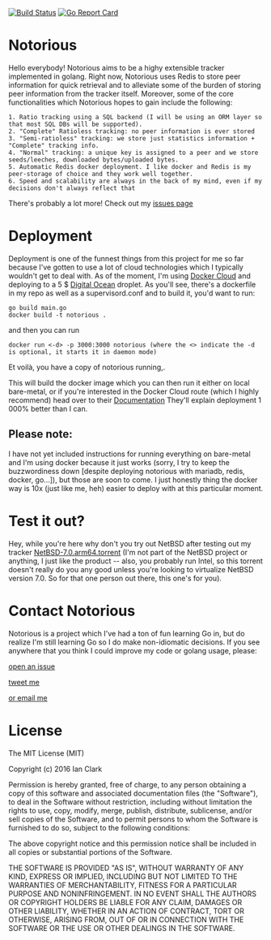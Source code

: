 [![Build Status](https://travis-ci.org/GrappigPanda/notorious.svg?branch=devel)](https://travis-ci.org/GrappigPanda/notorious) [![Go Report Card](https://goreportcard.com/badge/github.com/GrappigPanda/notorious)](https://goreportcard.com/report/github.com/GrappigPanda/notorious)
# Notorious
Hello everybody! Notorious aims to be a highy extensible tracker implemented in golang. Right now, Notorious uses Redis to store peer information for quick retrieval and to alleviate some of the burden of storing peer information from the tracker itself. Moreover, some of the core functionalities which Notorious hopes to gain include the following:
```
1. Ratio tracking using a SQL backend (I will be using an ORM layer so that most SQL DBs will be supported).
2. "Complete" Ratioless tracking: no peer information is ever stored
3. "Semi-ratioless" tracking: we store just statistics information + "Complete" tracking info.
4. "Normal" tracking: a unique key is assigned to a peer and we store seeds/leeches, downloaded bytes/uploaded bytes.
5. Automatic Redis docker deployment. I like docker and Redis is my peer-storage of choice and they work well together.
6. Speed and scalability are always in the back of my mind, even if my decisions don't always reflect that
```


There's probably a lot more! Check out my [issues page](https://github.com/GrappigPanda/notorious/issues)

# Deployment

Deployment is one of the funnest things from this project for me so far because I've gotten to use a lot of cloud technologies which I typically wouldn't get to deal with. As of the moment, I'm using [Docker Cloud](https://cloud.docker.com/) and deploying to a 5 $ [Digital Ocean](https://m.do.co/c/39961c9b71bf) droplet. As you'll see, there's a dockerfile in my repo as well as a supervisord.conf and to build it, you'd want to run:
```
go build main.go
docker build -t notorious .
```
and then you can run
```
docker run <-d> -p 3000:3000 notorious (where the <> indicate the -d is optional, it starts it in daemon mode)
```
Et voilà, you have a copy of notorious running,.

This will build the docker image which you can then run it either on local bare-metal, or if you're interested in the Docker Cloud route (which I highly recommend) head over to their [Documentation](https://docs.docker.com/docker-cloud/getting-started/) They'll explain deployment 1 000% better than I can.

## Please note:
I have not yet included instructions for running everything on bare-metal and I'm using docker because it just works (sorry, I try to keep the buzzwordiness down [despite deploying notorious with mariadb, redis, docker, go...]), but those are soon to come. I just honestly thing the docker way is 10x (just like me, heh) easier to deploy with at this particular moment.

# Test it out?

Hey, while you're here why don't you try out NetBSD after testing out my tracker [NetBSD-7.0.arm64.torrent](https://github.com/GrappigPanda/notorious/blob/master/NetBSD-7.0-amd64.iso.torrent)
(I'm not part of the NetBSD project or anything, I just like the product -- also, you probably run Intel, so this torrent doesn't really do you any good unless you're looking to virtualize NetBSD version 7.0. So for that one person out there, this one's for you).

# Contact Notorious

Notorious is a project which I've had a ton of fun learning Go in, but do realize I'm still learning Go so I do make non-idiomatic decisions. If you see anywhere that you think I could improve my code or golang usage, please:

[open an issue](https://github.com/GrappigPanda/notorious/issues/new)

[tweet me](http://twitter.com/GrappigPanda)

[or email me](mailto:ian@ianleeclark.com)

# License
The MIT License (MIT)

Copyright (c) 2016 Ian Clark

Permission is hereby granted, free of charge, to any person obtaining a copy
of this software and associated documentation files (the "Software"), to deal
in the Software without restriction, including without limitation the rights
to use, copy, modify, merge, publish, distribute, sublicense, and/or sell
copies of the Software, and to permit persons to whom the Software is
furnished to do so, subject to the following conditions:

The above copyright notice and this permission notice shall be included in all
copies or substantial portions of the Software.

THE SOFTWARE IS PROVIDED "AS IS", WITHOUT WARRANTY OF ANY KIND, EXPRESS OR
IMPLIED, INCLUDING BUT NOT LIMITED TO THE WARRANTIES OF MERCHANTABILITY,
FITNESS FOR A PARTICULAR PURPOSE AND NONINFRINGEMENT. IN NO EVENT SHALL THE
AUTHORS OR COPYRIGHT HOLDERS BE LIABLE FOR ANY CLAIM, DAMAGES OR OTHER
LIABILITY, WHETHER IN AN ACTION OF CONTRACT, TORT OR OTHERWISE, ARISING FROM,
OUT OF OR IN CONNECTION WITH THE SOFTWARE OR THE USE OR OTHER DEALINGS IN THE
SOFTWARE.
